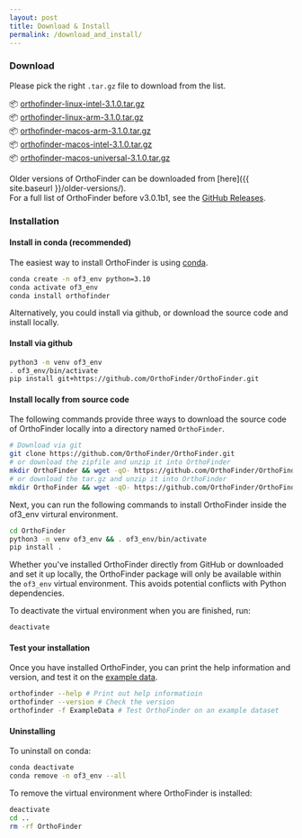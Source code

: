 ```yaml
---
layout: post
title: Download & Install
permalink: /download_and_install/
---
```


<!-- <h2 style="margin-bottom: 1.2rem;"><strong>Download & Install</strong></h2> -->

### Download

Please pick the right `.tar.gz` file to download from the list.



<div class="download-item">
  📦 
    <a href="https://github.com/OrthoFinder/OrthoFinder/releases/download/v3.1.0/orthofinder-linux-intel-3.1.0.tar.gz" class="btn">
        orthofinder-linux-intel-3.1.0.tar.gz
    </a>
    <span class="download-count" data-asset="orthofinder-linux-intel-3.1.0.tar.gz">
    <i class="fa fa-download" aria-hidden="true"></i>
    </span>
</div>
<div class="download-item">
  📦 
    <a href="https://github.com/OrthoFinder/OrthoFinder/releases/download/v3.1.0/orthofinder-linux-arm-3.1.0.tar.gz" class="btn">
        orthofinder-linux-arm-3.1.0.tar.gz
    </a>
    <span class="download-count" data-asset="orthofinder-linux-arm-3.1.0.tar.gz">
    <i class="fa fa-download" aria-hidden="true"></i>
    </span>
</div>
<div class="download-item">
  📦 
    <a href="https://github.com/OrthoFinder/OrthoFinder/releases/download/v3.1.0/orthofinder-macos-arm-3.1.0.tar.gz" class="btn">
        orthofinder-macos-arm-3.1.0.tar.gz
    </a>
    <span class="download-count" data-asset="orthofinder-macos-arm-3.1.0.tar.gz">
    <i class="fa fa-download" aria-hidden="true"></i>
    </span>
</div>
<div class="download-item">
  📦 
    <a href="https://github.com/OrthoFinder/OrthoFinder/releases/download/v3.1.0/orthofinder-macos-intel-3.1.0.tar.gz" class="btn">
        orthofinder-macos-intel-3.1.0.tar.gz
    </a>
    <span class="download-count" data-asset="orthofinder-macos-intel-3.1.0.tar.gz">
    <i class="fa fa-download" aria-hidden="true"></i>
    </span>
</div>
<div class="download-item">
  📦 
    <a href="https://github.com/OrthoFinder/OrthoFinder/releases/download/v3.1.0/orthofinder-macos-universal-3.1.0.tar.gz" class="btn">
        orthofinder-macos-universal-3.1.0.tar.gz
    </a>
    <span class="download-count" data-asset="orthofinder-macos-universal-3.1.0.tar.gz">
    <i class="fa fa-download" aria-hidden="true"></i>
    </span>
</div>
<!--more-->

Older versions of OrthoFinder can be downloaded from [here]({{ site.baseurl }}/older-versions/).  
For a full list of OrthoFinder before v3.0.1b1, see the [GitHub Releases](https://github.com/davidemms/OrthoFinder/releases).


### Installation

#### Install in conda (recommended) 

The easiest way to install OrthoFinder is using [conda](https://www.machinelearningplus.com/deployment/conda-create-environment-and-everything-you-need-to-know-to-manage-conda-virtual-environment/).

```bash
conda create -n of3_env python=3.10
conda activate of3_env
conda install orthofinder
```

Alternatively, you could install via github, or download the source code and install locally.

#### Install via github
```bash
python3 -m venv of3_env 
. of3_env/bin/activate
pip install git+https://github.com/OrthoFinder/OrthoFinder.git
```

#### Install locally from source code

The following commands provide three ways to download the source code of OrthoFinder locally into a directory named `OrthoFinder`.
```bash
# Download via git 
git clone https://github.com/OrthoFinder/OrthoFinder.git
# or download the zipfile and unzip it into OrthoFinder
mkdir OrthoFinder && wget -qO- https://github.com/OrthoFinder/OrthoFinder/archive/refs/heads/master.zip | funzip | tar -x --strip-components=1 -C OrthoFinder
# or download the tar.gz and unzip it into OrthoFinder
mkdir OrthoFinder && wget -qO- https://github.com/OrthoFinder/OrthoFinder/releases/download/v3.0.1/orthofinder-3.0.1.tar.gz | tar -xz --strip-components=1 -C OrthoFinder
```

Next, you can run the following commands to install OrthoFinder inside the of3_env virtural environment.
```bash
cd OrthoFinder
python3 -m venv of3_env && . of3_env/bin/activate
pip install .
```

Whether you've installed OrthoFinder directly from GitHub or downloaded and set it up locally, the OrthoFinder package will only be available within the `of3_env` virtual environment. This avoids potential conflicts with Python dependencies.

To deactivate the virtual environment when you are finished, run:
```bash
deactivate
```

#### Test your installation

Once you have installed OrthoFinder, you can print the help information and version, and test it on the [example data](https://github.com/OrthoFinder/OrthoFinder/tree/master/ExampleData).

```bash
orthofinder --help # Print out help informatioin
orthofinder --version # Check the version
orthofinder -f ExampleData # Test OrthoFinder on an example dataset
```

#### Uninstalling
To uninstall on conda:
```bash
conda deactivate
conda remove -n of3_env --all
```
To remove the virtual environment where OrthoFinder is installed:
```bash
deactivate
cd ..
rm -rf OrthoFinder
```